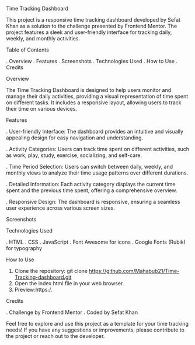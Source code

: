Time Tracking Dashboard


This project is a responsive time tracking dashboard developed by Sefat Khan as a solution to the challenge presented by Frontend Mentor. The project features a sleek and user-friendly interface for tracking daily, weekly, and monthly activities.

Table of Contents

. Overview
. Features
. Screenshots
. Technologies Used
. How to Use
. Credits

Overview

The Time Tracking Dashboard is designed to help users monitor and manage their daily activities, providing a visual representation of time spent on different tasks. It includes a responsive layout, allowing users to track their time on various devices.

Features

. User-friendly Interface: The dashboard provides an intuitive and visually appealing design for easy navigation and 
  understanding.

. Activity Categories: Users can track time spent on different activities, such as work, play, study, exercise, socializing, 
  and self-care.

. Time Period Selection: Users can switch between daily, weekly, and monthly views to analyze their time usage patterns over 
  different durations.

. Detailed Information: Each activity category displays the current time spent and the previous time spent, offering a 
  comprehensive overview.

. Responsive Design: The dashboard is responsive, ensuring a seamless user experience across various screen sizes.

Screenshots

Technologies Used

. HTML
. CSS
. JavaScript
. Font Awesome for icons
. Google Fonts (Rubik) for typography

How to Use

1. Clone the repository: git clone https://github.com/Mahabub21/Time-Tracking-dashboard.git
2. Open the index.html file in your web browser.
3. Preview:https:/.

Credits

. Challenge by Frontend Mentor
. Coded by Sefat Khan

Feel free to explore and use this project as a template for your time tracking needs! If you have any suggestions or improvements, please contribute to the project or reach out to the developer.
